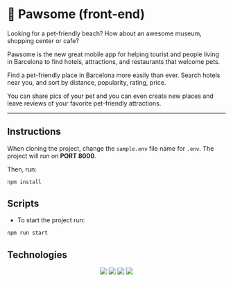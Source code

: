 # 🐾 Pawsome (front-end)

Looking for a pet-friendly beach? How about an awesome museum, shopping center or cafe?

Pawsome is the new great mobile app for helping tourist and people living in Barcelona to find hotels, attractions, and restaurants that welcome pets. 

Find a pet-friendly place in Barcelona more easily than ever. Search hotels near you, and sort by distance, popularity, rating, price.

You can share pics of your pet and you can even create new places and leave reviews of your favorite pet-friendly attractions.

---

## Instructions

When cloning the project, change the <code>sample.env</code> file name for <code>.env</code>. The project will run on **PORT 8000**.

Then, run:
```bash
npm install
```
## Scripts

- To start the project run:
```bash
npm run start
```

## Technologies

<p align="center">

<img src="https://img.shields.io/badge/-javascript-F7DF1E?&style=for-the-badge&logo=javascript&logoColor=black" />
<img src="https://img.shields.io/badge/-ReactJS-grey?&style=for-the-badge&logo=react&logoColor=61DAFB" />
<img src="https://img.shields.io/badge/HTML5-E34F26?style=for-the-badge&logo=html5&logoColor=white" />
<img src="https://img.shields.io/badge/-css3-1572B6?&style=for-the-badge&logo=css3&logoColor=white" />

</p>
